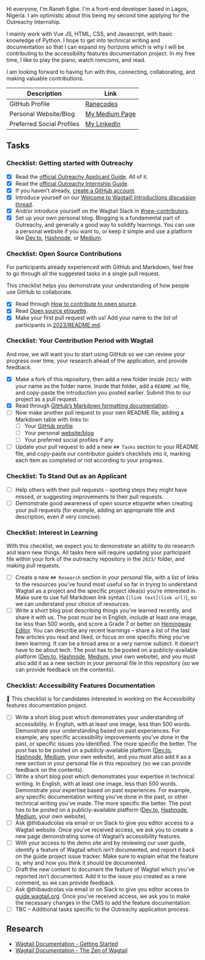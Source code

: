 Hi everyone, I'm Raneh Egbe. I'm a front-end developer based in Lagos, Nigeria. I am optimistic about this being my second time applying for the Outreachy internship.

I mainly work with Vue JS, HTML, CSS, and Javascript, with basic knowledge of Python. I hope to get into technical writing and documentation so that I can expand my horizons which is why I will be contributing to the accessibility features documentation project.
In my free time, I like to play the piano, watch romcoms, and read.

I am looking forward to having fun with this, connecting, collaborating, and making valuable contributions.

| Description                    | Link                                               |
| ------------------------------ | -------------------------------------------------- |
| GitHub Profile                 | [Ranecodes](https://github.com/Ranecodes) |
| Personal Website/Blog          | [My Medium Page](https://medium.com/@ranehobasi)  |
| Preferred Social Profiles      | [My LinkedIn](https://www.linkedin.com/in/raneh-egbe/)      |


## Tasks
### Checklist: Getting started with Outreachy

- [x] Read the [official Outreachy Applicant Guide](link_to_outreachy_applicant_guide). All of it.
- [x] Read the [official Outreachy Internship Guide](link_to_outreachy_internship_guide).
- [x] If you haven’t already, [create a GitHub account](https://github.com/).
- [x] Introduce yourself on our [Welcome to Wagtail! Introductions discussion thread](link_to_discussion_thread).
- [x] And/or introduce yourself on the Wagtail Slack in [#new-contributors](link_to_slack_channel).
- [x] Set up your own personal blog. Blogging is a fundamental part of Outreachy, and generally a good way to solidify learnings. You can use a personal website if you want to, or keep it simple and use a platform like [Dev.to](https://dev.to/), [Hashnode](https://hashnode.com/), or [Medium](https://medium.com/).

### Checklist: Open Source Contributions

For participants already experienced with GitHub and Markdown, feel free to go through all the suggested tasks in a single pull request.

This checklist helps you demonstrate your understanding of how people use GitHub to collaborate.

- [x] Read through [How to contribute to open source](link_to_contribute_to_open_source).
- [x] Read [Open source etiquette](link_to_open_source_etiquette).
- [x] Make your first pull request with us! Add your name to the list of participants in [2023/README.md](link_to_participants_readme).

### Checklist: Your Contribution Period with Wagtail

And now, we will want you to start using GitHub so we can review your progress over time, your research ahead of the application, and provide feedback.

- [x] Make a fork of this repository, then add a new folder inside `2023/` with your name as the folder name. Inside that folder, add a `README.md` file, and copy-paste the introduction you posted earlier. Submit this to our project as a pull request.
- [x] Read through [GitHub’s Markdown formatting documentation](link_to_markdown_formatting).
- [ ] Now make another pull request to your own README file, adding a Markdown table with links to:
  - [ ] Your [GitHub profile](link_to_your_github_profile)
  - [ ] Your personal [website/blog](link_to_your_personal_website)
  - [ ] Your preferred social profiles if any
- [ ] Update your pull request to add a new `## Tasks` section to your README file, and copy-paste our contributor guide’s checklists into it, marking each item as completed or not according to your progress.

### Checklist: To Stand Out as an Applicant

- [ ] Help others with their pull requests – spotting steps they might have missed, or suggesting improvements to their pull requests.
- [ ] Demonstrate good awareness of open source etiquette when creating your pull requests (for example, adding an appropriate title and description, even if very concise).

### Checklist: Interest in Learning

With this checklist, we expect you to demonstrate an ability to do research and learn new things. All tasks here will require updating your participant file within your fork of the outreachy repository in the `2023/` folder, and making pull requests.

- [ ] Create a new `## Research` section in your personal file, with a list of links to the resources you’ve found most useful so far in trying to understand Wagtail as a project and the specific project idea(s) you’re interested in. Make sure to use full Markdown link syntax (`[link text](link url)`), so we can understand your choice of resources.
- [ ] Write a short blog post describing things you’ve learned recently, and share it with us. The post must be in English, include at least one image, be less than 500 words, and score a Grade 7 or better on [Hemingway Editor](https://hemingwayapp.com/). You can describe any recent learnings – share a list of the last few articles you read and liked, or focus on one specific thing you’ve been learning. It can be a broad area or a very narrow subject. It doesn’t have to be about tech. The post has to be posted on a publicly-available platform ([Dev.to](https://dev.to/), [Hashnode](https://hashnode.com/), [Medium](https://medium.com/), your own website), and you must also add it as a new section in your personal file in this repository (so we can provide feedback on the contents).

### Checklist: Accessibility Features Documentation

🚧 This checklist is for candidates interested in working on the Accessibility features documentation project.

- [ ] Write a short blog post which demonstrates your understanding of accessibility. In English, with at least one image, less than 500 words. Demonstrate your understanding based on past experiences. For example, any specific accessibility improvements you’ve done in the past, or specific issues you identified. The more specific the better. The post has to be posted on a publicly-available platform ([Dev.to](https://dev.to/), [Hashnode](https://hashnode.com/), [Medium](https://medium.com/), your own website), and you must also add it as a new section in your personal file in this repository (so we can provide feedback on the contents).
- [ ] Write a short blog post which demonstrates your expertise in technical writing. In English, with at least one image, less than 500 words. Demonstrate your expertise based on past experiences. For example, any specific documentation writing you’ve done in the past, or other technical writing you’ve made. The more specific the better. The post has to be posted on a publicly-available platform ([Dev.to](https://dev.to/), [Hashnode](https://hashnode.com/), [Medium](https://medium.com/), your own website),
- [ ] Ask @thibaudcolas via email or on Slack to give you editor access to a Wagtail website. Once you’ve received access, we ask you to create a new page demonstrating some of Wagtail’s accessibility features.
- [ ] With your access to the demo site and by reviewing our user guide, identify a feature of Wagtail which isn’t documented, and report it back on the guide project issue tracker. Make sure to explain what the feature is, why and how you think it should be documented.
- [ ] Draft the new content to document the feature of Wagtail which you’ve reported isn’t documented. Add it to the issue you created as a new comment, so we can provide feedback.
- [ ] Ask @thibaudcolas via email or on Slack to give you editor access to [guide.wagtail.org](https://guide.wagtail.org). Once you’ve received access, we ask you to make the necessary changes in the CMS to add the feature documentation.
- [ ] TBC – Additional tasks specific to the Outreachy application process.

## Research
- [Wagtail Documentation - Getting Started](https://docs.wagtail.org/en/latest/getting_started/index.html)
- [Wagtail Documentation - The Zen of Wagtail](https://docs.wagtail.org/en/latest/getting_started/the_zen_of_wagtail.html)

